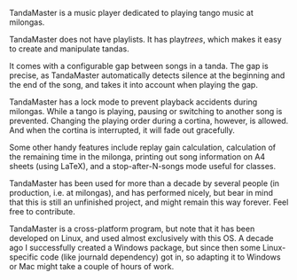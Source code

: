 TandaMaster is a music player dedicated to playing tango music at milongas.

TandaMaster does not have playlists.  It has play*trees*, which makes it easy
to create and manipulate tandas.

It comes with a configurable gap between songs in a tanda.  The gap is precise,
as TandaMaster automatically detects silence at the beginning and the end of
the song, and takes it into account when playing the gap.

TandaMaster has a lock mode to prevent playback accidents during milongas.
While a tango is playing, pausing or switching to another song is prevented.
Changing the playing order during a cortina, however, is allowed.  And when the
cortina is interrupted, it will fade out gracefully.

Some other handy features include replay gain calculation, calculation of the
remaining time in the milonga, printing out song information on A4 sheets
(using LaTeX), and a stop-after-N-songs mode useful for classes.

TandaMaster has been used for more than a decade by several people (in
production, i.e. at milongas), and has performed nicely, but bear in mind that
this is still an unfinished project, and might remain this way forever.  Feel
free to contribute.

TandaMaster is a cross-platform program, but note that it has been developed on
Linux, and used almost exclusively with this OS.  A decade ago I successfully
created a Windows package, but since then some Linux-specific code (like
journald dependency) got in, so adapting it to Windows or Mac might take a
couple of hours of work.
